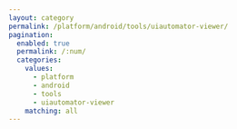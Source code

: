 ```yaml
---
layout: category
permalink: /platform/android/tools/uiautomator-viewer/
pagination: 
  enabled: true
  permalink: /:num/
  categories:
    values:
      - platform
      - android
      - tools
      - uiautomator-viewer
    matching: all
---
```


